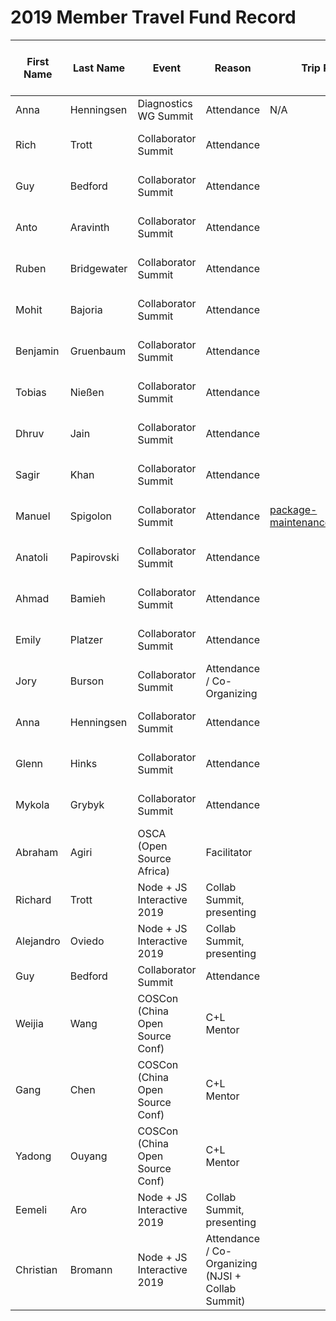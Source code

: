 # 2019 Member Travel Fund Record

First Name | Last Name | Event | Reason | Trip Report | Location | Travel Dates | Amount Requested: | Pull Request date | Pull Request link | Date Expense report sent | Amount of Expense Report | Date Sent to Finance | Date approved through Bill.com | Bill.com Amount approved for reimbursement
-|-|-|-|-|-|-|-|-|-|-|-|-|-|-
Anna | Henningsen | Diagnostics WG Summit | Attendance | N/A | Munich |6 Mar – 9 Mar 2019 | 252.68 € | 21 Jan 2019 | https://github.com/nodejs/admin/pull/295 ||$288.56|22 Mar 2019||$288.56
Rich | Trott | Collaborator Summit | Attendance || Berlin | 30 May - 31 May 2019 | US $1404.12 | 8 Mar 2019 | https://github.com/nodejs/admin/pull/309 ||$1,404.12|2 Jul 2019|12 Jul 2019|$1404.12
Guy | Bedford | Collaborator Summit | Attendance || Berlin |30 May - 31 May 2019 | $1185 USD | 13 March 2019 |||$1,185.16|20 Jun 2019|23 Jun 2019| $1,185.16
Anto | Aravinth | Collaborator Summit | Attendance || Berlin | 30 May - 31 May 2019 | 1300 USD | 21 March 2019 |||$1,027.77|20 Jun 2019|23 Jun 2019 | $1,027.77
Ruben | Bridgewater | Collaborator Summit | Attendance || Berlin | 30 May - 31 May 2019 | 650 € | 28 March 2019 | https://github.com/nodejs/admin/pull/322 |||||
Mohit | Bajoria | Collaborator Summit | Attendance || Berlin | 30 May - 31 May 2019 | 1651 USD | 28 March 2019 | https://github.com/nodejs/admin/pull/323 ||$1,594|27 Jun 2019|12 Jul 2019|$1,594
Benjamin | Gruenbaum | Collaborator Summit | Attendance | | Berlin | 30 May - 31 May 2019 | 800 USD | 28 March 2019 |||$800|28 Jun 2019|12 Jul 2019|$800
Tobias | Nießen | Collaborator Summit | Attendance || Berlin | 30 May - 31 May 2019 | 500 € | 9 April 2019 | https://github.com/nodejs/admin/pull/333 ||$558.33|27 Jun 2019|12 Jul 2019|$558.33
Dhruv | Jain | Collaborator Summit | Attendance || Berlin | 30 May - 31 May 2019 | 2000 USD | 5 April 2019 | https://github.com/nodejs/admin/pull/331 ||$1,817.03|26 Jun 2019|12 Jul 2019|$1,817.03
Sagir | Khan | Collaborator Summit | Attendance || Berlin | 30 May - 31 May 2019 | 1600 USD | 4 April 2019 | https://github.com/nodejs/admin/pull/329 ||Withdrawn|N/A|N/A|N/A
Manuel | Spigolon | Collaborator Summit | Attendance | [package-maintenance/issues/189](https://github.com/nodejs/package-maintenance/issues/189#issuecomment-498441587) | Berlin | 29 May - 02 Jun 2019 | 250€ | 20 April 2019 | https://github.com/nodejs/admin/pull/347 |08 Jun 2019|$246|26 Jun 2019|12 Jul 2019|$250
Anatoli | Papirovski| Collaborator Summit | Attendance || Berlin | 30 May - 31 May 2019 | US $1600 | 22 Apr 2019 | https://github.com/nodejs/admin/pull/348 ||$1,515.66|9 Jul 2019|12 Jul 2019|$1,516.66
Ahmad | Bamieh | Collaborator Summit | Attendance || Berlin | 30 May - 31 May 2019 | 1200 USD | 10 April 2019 | https://github.com/nodejs/admin/pull/335 ||Withdrawn|N/A|N/A|N/A
Emily | Platzer | Collaborator Summit | Attendance || Berlin | 30 May - 31 May 2019 | US $1620 | 14 April 2019 | https://github.com/nodejs/admin/pull/340 ||$1,616.34|20 Jun 2019|23 Jun 2019|$1,616.34
Jory | Burson| Collaborator Summit | Attendance / Co-Organizing || Berlin | 28 May - 1 June 2019 | US $1761.14 | 24 Apr 2019 | |15 Aug 2019|$1,761.19|15 Aug 2019|16 Aug 2019|$1,761.19
Anna | Henningsen | Collaborator Summit | Attendance || Berlin | 30 May - 31 May 2019 | 257.25€ | 29 Apr 2019 | ||286.45|26 Jun 2019|12 Jul 2019|$300
Glenn | Hinks | Collaborator Summit | Attendance || Berlin | 30 May - 31 May 2019 | US $1660 | 25 Apr 2019 |||Withdrawn|N/A|N/A|N/A
Mykola | Grybyk | Collaborator Summit | Attendance || Berlin | 30 May - 31 May 2019 | 320.57€ | 2 May 2019 | ||27 Jun 2019|€320.57|12 Jul 2019|$365
Abraham | Agiri | OSCA (Open Source Africa) | Facilitator || Lagos NG | 1 - 4 August 2019 | $476.72 | 24 July, 2019 | |19 Aug 2019|$476.72|19 Aug 2019|9 Sep 2019|$476.72
Richard | Trott | Node + JS Interactive 2019 | Collab Summit, presenting | | Montreal (Canada) | December 10 - 16 | $1750 | August 10 2019 | https://github.com/nodejs/admin/pull/401 | | | | |
Alejandro | Oviedo | Node + JS Interactive 2019 | Collab Summit, presenting | | Montreal (Canada) | December 10 - 16 | $1650 | October 4 2019 | https://github.com/nodejs/admin/pull/418 | | | | |
Guy | Bedford | Collaborator Summit | Attendance | | Montreal (Canada) | December 12 - 15 | $577.53 CAD | October 5 2019 | | | | | |
Weijia | Wang | COSCon (China Open Source Conf) | C+L Mentor | | Shanghai | November 2-3 | $550 | October 22 2019 | | | | | |
Gang | Chen | COSCon (China Open Source Conf) | C+L Mentor | | Shanghai | November 2-3 | $530 | October 22 2019 | | | | | |
Yadong | Ouyang | COSCon (China Open Source Conf) | C+L Mentor | | Shanghai | November 2-3 | $400 | October 23 2019 | | | | | |
Eemeli | Aro | Node + JS Interactive 2019 | Collab Summit, presenting | | Montreal (Canada) | December 10 - 14 | 670 USD | November 1 2019 | | | | | |
Christian | Bromann | Node + JS Interactive 2019 | Attendance / Co-Organizing (NJSI + Collab Summit) | | Montreal (Canada) | December 9 - 15 | 1.133,32 USD | November 9 2019 | https://github.com/nodejs/admin/pull/439 | | | | |
